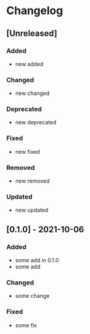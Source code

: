# Changelog

## [Unreleased]

### Added

- new added

### Changed

- new changed

### Deprecated

- new deprecated

### Fixed

- new fixed

### Removed

- new removed

### Updated

- new updated

## [0.1.0] - 2021-10-06

### Added

- some add in 0.1.0
- some add

### Changed

- some change

### Fixed

- some fix
